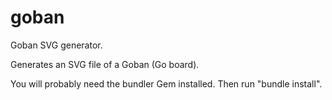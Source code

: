 goban
=====

Goban SVG generator.

Generates an SVG file of a Goban (Go board).

You will probably need the bundler Gem installed. Then run "bundle install".
